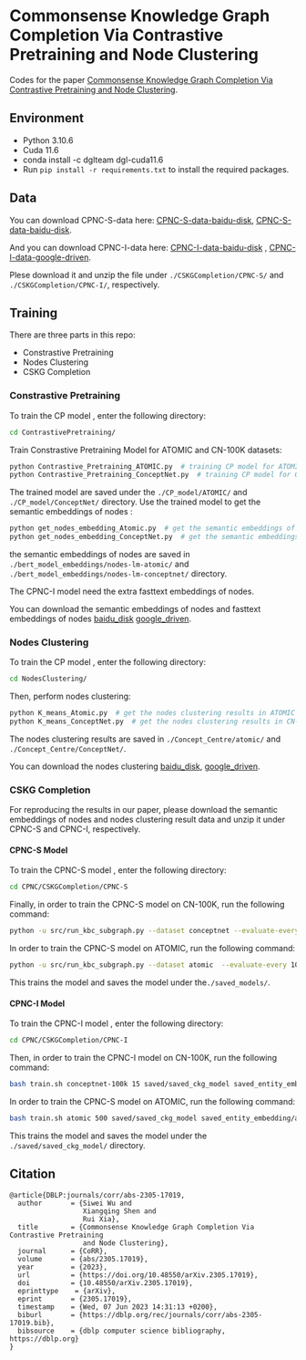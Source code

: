 # Commonsense Knowledge Graph Completion Via Contrastive Pretraining and Node Clustering


Codes for the paper [Commonsense Knowledge Graph Completion Via Contrastive Pretraining and Node Clustering](https://arxiv.org/pdf/2305.17019.pdf). 

## Environment

- Python 3.10.6
- Cuda 11.6
- conda install -c dglteam dgl-cuda11.6 
- Run `pip install -r requirements.txt` to install the required packages.

## Data

You can download CPNC-S-data here: [CPNC-S-data-baidu-disk](https://pan.baidu.com/s/1bHQT9fHtvlgUHf-4NhEmcA?pwd=jgym  ), [CPNC-S-data-baidu-disk](https://drive.google.com/file/d/1kKyzqotYIoWUPrfzxPZKisxCn_mjFZJ2/view?usp=sharing).

And you can download CPNC-I-data here:  [CPNC-I-data-baidu-disk](https://pan.baidu.com/s/1K7pFff0zrxMzpDhmBSHR8Q?pwd=rxpv ) , [CPNC-I-data-google-driven](https://drive.google.com/file/d/1N8zeFhD01lfWCJciOKLPX_TRLTYtabEw/view?usp=sharing).

Plese download it and unzip the file under `./CSKGCompletion/CPNC-S/`  and `./CSKGCompletion/CPNC-I/`, respectively.

## Training 

There are three parts in this repo:

- Constrastive Pretraining
- Nodes Clustering
- CSKG Completion

### Constrastive Pretraining

To train the CP model ,  enter the following directory:

```bash
cd ContrastivePretraining/
```

Train Constrastive Pretraining Model for ATOMIC and CN-100K datasets:

```bash
python Contrastive_Pretraining_ATOMIC.py  # training CP model for ATOMIC  datasets
python Contrastive_Pretraining_ConceptNet.py  # training CP model for CN-100K datasets
```

The trained model are saved under the `./CP_model/ATOMIC/`  and `./CP_model/ConceptNet/` directory. Use the trained model to get the semantic embeddings of nodes :

```bash
python get_nodes_embedding_Atomic.py  # get the semantic embeddings of nodes in ATOMIC 
python get_nodes_embedding_ConceptNet.py  # get the semantic embeddings of nodes in CN-100K
```

the semantic embeddings of nodes are saved in `./bert_model_embeddings/nodes-lm-atomic/`  and `./bert_model_embeddings/nodes-lm-conceptnet/` directory.

The CPNC-I model need the extra fasttext embeddings of nodes.

You can download the semantic embeddings of nodes and fasttext embeddings of nodes [baidu_disk]( https://pan.baidu.com/s/1tb_VDern8FO2NI8FwNaNpg?pwd=c8c5) [google_driven](https://drive.google.com/file/d/1cXg-ppMVU_iWlkEGfQcW1AyQAWmww0AK/view?usp=sharing).

###  Nodes Clustering

To train the CP model ,  enter the following directory:

```bash
cd NodesClustering/
```

Then, perform nodes clustering:

```bash
python K_means_Atomic.py  # get the nodes clustering results in ATOMIC
python K_means_ConceptNet.py  # get the nodes clustering results in CN-100K
```

The nodes clustering results are saved in `./Concept_Centre/atomic/`  and `./Concept_Centre/ConceptNet/`.

You can download the nodes clustering [baidu_disk](https://pan.baidu.com/s/1AiX-wfZTDiB9lcaZJ2pSsQ?pwd=legy ), [google_driven](https://drive.google.com/file/d/1FPMBQrh0DYEfPUW9g9aFFyoPsROlL6Pf/view?usp=sharing).

### CSKG Completion

For reproducing the results in our paper, please download the semantic embeddings of nodes and nodes clustering result data and unzip it under CPNC-S and CPNC-I, respectively.

#### CPNC-S Model

To train the CPNC-S model ,  enter the following directory:

```bash
cd CPNC/CSKGCompletion/CPNC-S
```

Finally, in order to train the CPNC-S model on CN-100K, run the following command:

```bash
python -u src/run_kbc_subgraph.py --dataset conceptnet --evaluate-every 10 --n-layers 2 --graph-batch-size 60000  --bert_concat --Concept_center_path '../../Concept_Centre/ConceptNet/'
```

In order to train the CPNC-S model on ATOMIC, run the following command:

```bash
python -u src/run_kbc_subgraph.py --dataset atomic  --evaluate-every 10 --n-layers 2 --graph-batch-size 20000  --bert_concat --Concept_center_path '../../Concept_Centre/atomic/'
```

This trains the model and saves the model under the`./saved_models/`.

#### CPNC-I Model

To train the CPNC-I model ,  enter the following directory:

```bash
cd CPNC/CSKGCompletion/CPNC-I
```

Then, in order to train the CPNC-I model on CN-100K, run the following command:

```bash
bash train.sh conceptnet-100k 15 saved/saved_ckg_model saved_entity_embedding/conceptnet/cn_bert_emb_dict.pkl 500 256 100 ConvTransE 10 1234 1e-20 0.25 0.25 0.25 0.0003 1024 Adam 5 300 RWGCN_NET 50000 1324 ../../bert_model_embeddings/nodes-lm-conceptnet/cn_fasttext_dict.pkl 300 0.2 5 100 50 0.1 ../../Concept_Centre/ConceptNet/
```

In order to train the CPNC-S model on ATOMIC, run the following command:

```bash
bash train.sh atomic 500 saved/saved_ckg_model saved_entity_embedding/atomic/at_bert_emb_dict.pkl 500 256 100 ConvTransE 10 1234 1e-20 0.20 0.20 0.20 0.0001 1024 Adam 5 300 RWGCN_NET 50000 1324 ../../bert_model_embeddings/nodes-lm-atomic/at_fasttext_dict.pkl 300 0.2 3 100 50 0.1 ../../Concept_Centre/atomic/
```

This trains the model and saves the model under the `./saved/saved_ckg_model/` directory.

## Citation

```
@article{DBLP:journals/corr/abs-2305-17019,
  author       = {Siwei Wu and
                  Xiangqing Shen and
                  Rui Xia},
  title        = {Commonsense Knowledge Graph Completion Via Contrastive Pretraining
                  and Node Clustering},
  journal      = {CoRR},
  volume       = {abs/2305.17019},
  year         = {2023},
  url          = {https://doi.org/10.48550/arXiv.2305.17019},
  doi          = {10.48550/arXiv.2305.17019},
  eprinttype    = {arXiv},
  eprint       = {2305.17019},
  timestamp    = {Wed, 07 Jun 2023 14:31:13 +0200},
  biburl       = {https://dblp.org/rec/journals/corr/abs-2305-17019.bib},
  bibsource    = {dblp computer science bibliography, https://dblp.org}
}
```

